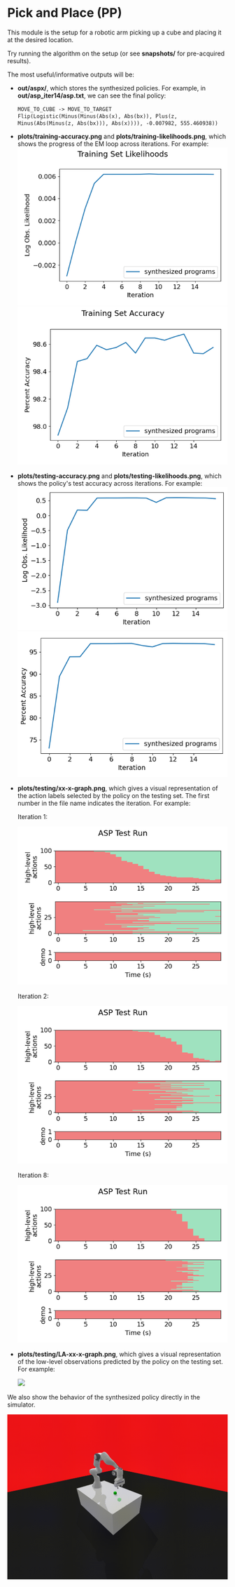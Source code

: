 # Pick and Place (PP)

This module is the setup for a robotic arm picking up a cube and placing it at the desired location.

Try running the algorithm on the setup (or see **snapshots/** for pre-acquired results).

The most useful/informative outputs will be:
- **out/aspx/**, which stores the synthesized policies. For example, in **out/asp_iter14/asp.txt**, we can see the final policy:
    ```
    MOVE_TO_CUBE -> MOVE_TO_TARGET
    Flip(Logistic(Minus(Minus(Abs(x), Abs(bx)), Plus(z, Minus(Abs(Minus(z, Abs(bx))), Abs(x)))), -0.007982, 555.460938))
    ```
- **plots/training-accuracy.png** and **plots/training-likelihoods.png**, which shows the progress of the EM loop across iterations.
For example: 
    ![](snapshots/example_snapshot/plots/training-likelihoods.png)
    ![](snapshots/example_snapshot/plots/training-accuracy.png)

- **plots/testing-accuracy.png** and **plots/testing-likelihoods.png**, which shows the policy's test accuracy across iterations. 
For example:
    ![](snapshots/example_snapshot/plots/testing-likelihoods.png)
    ![](snapshots/example_snapshot/plots/testing-accuracy.png)

- **plots/testing/xx-x-graph.png**, which gives a visual representation of the action labels selected by the policy on the testing set. The first number in the file name indicates the iteration. For example:

    Iteration 1:

    ![](snapshots/example_snapshot/plots/1-1-graph.png)

    Iteration 2:

    ![](snapshots/example_snapshot/plots/2-1-graph.png)

    Iteration 8:

    ![](snapshots/example_snapshot/plots/8-1-graph.png)
- **plots/testing/LA-xx-x-graph.png**, which gives a visual representation of the low-level observations predicted by the policy on the testing set. For example:

    ![](snapshots/example_snapshot/plots/LA-8-2-graph.png)

We also show the behavior of the synthesized policy directly in the simulator.

![](snapshots/example_snapshot/plunder.gif)